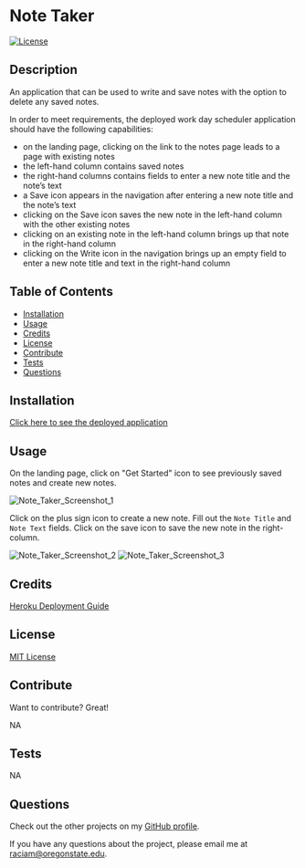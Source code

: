 # Note Taker

  [![License](https://img.shields.io/badge/License-MIT-orange.svg)](https://choosealicense.com/licenses/mit/)

  ## Description

  An application that can be used to write and save notes with the option to delete any saved notes.

  In order to meet requirements, the deployed work day scheduler application should have the following capabilities:
  * on the landing page, clicking on the link to the notes page leads to a page with existing notes 
  * the left-hand column contains saved notes
  * the right-hand columns contains fields to enter a new note title and the note’s text
  * a Save icon appears in the navigation after entering a new note title and the note’s text
  * clicking on the Save icon saves the new note in the left-hand column with the other existing notes
  * clicking on an existing note in the left-hand column brings up that note in the right-hand column
  * clicking on the Write icon in the navigation brings up an empty field to enter a new note title and text in the right-hand column

  ## Table of Contents
  - [Installation](#installation)
  - [Usage](#usage)
  - [Credits](#credits)
  - [License](#license)
  - [Contribute](#contribute)
  - [Tests](#tests)
  - [Questions](#questions)
  
  ## Installation

  [Click here to see the deployed application](https://pinkhaze.github.io/note-taker/)

  ## Usage

  On the landing page, click on "Get Started" icon to see previously saved notes and create new notes.

  ![Note_Taker_Screenshot_1](https://github.com/pinkhaze/note-taker/assets/55771228/24797cec-4730-43a7-a959-f8e6610435ef)

  Click on the plus sign icon to create a new note. Fill out the `Note Title` and `Note Text` fields. Click on the save icon to save the new note in the right-column. 

  ![Note_Taker_Screenshot_2](https://github.com/pinkhaze/note-taker/assets/55771228/28b11413-94a2-47c3-9184-b1f09942fec8)
  ![Note_Taker_Screenshot_3](https://github.com/pinkhaze/note-taker/assets/55771228/3b8e8176-5679-4c57-8079-c7651b574e5d)
  
  ## Credits

  [Heroku Deployment Guide](https://coding-boot-camp.github.io/full-stack/heroku/heroku-deployment-guide)
  
  ## License

  [MIT License](https://choosealicense.com/licenses/mit/) 

  ## Contribute

  Want to contribute? Great!

  NA
  
  ## Tests

  NA

  ## Questions

  Check out the other projects on my [GitHub profile](https://github.com/pinkhaze).

  If you have any questions about the project, please email me at raciam@oregonstate.edu.
